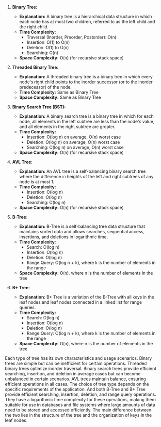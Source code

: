 
1. **Binary Tree:**
   - **Explanation:** A binary tree is a hierarchical data structure in which each node has at most two children, referred to as the left child and the right child.
   - **Time Complexity:**
     - Traversal (Inorder, Preorder, Postorder): O(n)
     - Insertion: O(1) to O(n)
     - Deletion: O(1) to O(n)
     - Searching: O(n)
   - **Space Complexity:** O(n) (for recursive stack space)

2. **Threaded Binary Tree:**
   - **Explanation:** A threaded binary tree is a binary tree in which every node's right child points to the inorder successor (or to the inorder predecessor) of the node.
   - **Time Complexity:** Same as Binary Tree
   - **Space Complexity:** Same as Binary Tree

3. **Binary Search Tree (BST):**
   - **Explanation:** A binary search tree is a binary tree in which for each node, all elements in the left subtree are less than the node's value, and all elements in the right subtree are greater.
   - **Time Complexity:**
     - Insertion: O(log n) on average, O(n) worst case
     - Deletion: O(log n) on average, O(n) worst case
     - Searching: O(log n) on average, O(n) worst case
   - **Space Complexity:** O(n) (for recursive stack space)

4. **AVL Tree:**
   - **Explanation:** An AVL tree is a self-balancing binary search tree where the difference in heights of the left and right subtrees of any node is at most 1.
   - **Time Complexity:**
     - Insertion: O(log n)
     - Deletion: O(log n)
     - Searching: O(log n)
   - **Space Complexity:** O(n) (for recursive stack space)

5. **B-Tree:**
   - **Explanation:** B-Tree is a self-balancing tree data structure that maintains sorted data and allows searches, sequential access, insertions, and deletions in logarithmic time.
   - **Time Complexity:**
     - Search: O(log n)
     - Insertion: O(log n)
     - Deletion: O(log n)
     - Range Query: O(log n + k), where k is the number of elements in the range
   - **Space Complexity:** O(n), where n is the number of elements in the tree

6. **B+ Tree:**
   - **Explanation:** B+ Tree is a variation of the B-Tree with all keys in the leaf nodes and leaf nodes connected in a linked list for range queries.
   - **Time Complexity:**
     - Search: O(log n)
     - Insertion: O(log n)
     - Deletion: O(log n)
     - Range Query: O(log n + k), where k is the number of elements in the range
   - **Space Complexity:** O(n), where n is the number of elements in the tree

 Each type of tree has its own characteristics and usage scenarios. Binary trees are simple but can be inefficient for certain operations. Threaded binary trees optimize inorder traversal. Binary search trees provide efficient searching, insertion, and deletion in average cases but can become unbalanced in certain scenarios. AVL trees maintain balance, ensuring efficient operations in all cases. The choice of tree type depends on the specific requirements of the application.
 And both B-Tree and B+ Tree provide efficient searching, insertion, deletion, and range query operations. They have a logarithmic time complexity for these operations, making them suitable for use in databases and file systems where large amounts of data need to be stored and accessed efficiently. The main difference between the two lies in the structure of the tree and the organization of keys in the leaf nodes.
